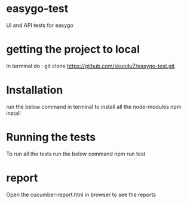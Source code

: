# easygo-test
UI and API tests for easygo

# getting the project to local

In terminal do :
git clone https://github.com/skundu7/easygo-test.git 

# Installation
run the below command in terminal to install all the node-modules
 npm install 


# Running the tests

To run all the tests run the below command
npm run test

# report

Open the cucumber-report.htnl in browser to see the reports


